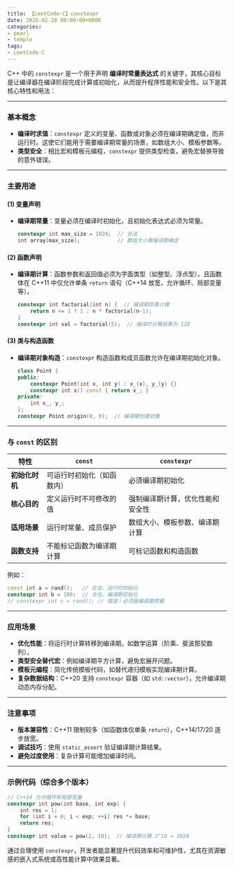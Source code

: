 ```yaml
---
title: 【LeetCode-C】constexpr
date: 2025-02-28 00:00:00+0000
categories: 
- pearl
- temple
tags:
- LeetCode-C
---
```


C++ 中的 `constexpr` 是一个用于声明 **编译时常量表达式** 的关键字，其核心目标是让编译器在编译阶段完成计算或初始化，从而提升程序性能和安全性。以下是其核心特性和用法：

---

###  **基本概念**
- **编译时求值**：`constexpr` 定义的变量、函数或对象必须在编译期确定值，而非运行时。这使它们能用于需要编译期常量的场景，如数组大小、模板参数等。
- **类型安全**：相比宏和模板元编程，`constexpr` 提供类型检查，避免宏替换导致的意外错误。

---

###  **主要用途**
#### (1) **变量声明**
- **编译期常量**：变量必须在编译时初始化，且初始化表达式必须为常量。
  ```cpp
  constexpr int max_size = 1024;  // 合法
  int array[max_size];            // 数组大小需编译期确定
  ```

#### (2) **函数声明**
- **编译期计算**：函数参数和返回值必须为字面类型（如整型、浮点型），且函数体在 C++11 中仅允许单条 `return` 语句（C++14 放宽，允许循环、局部变量等）。
  ```cpp
  constexpr int factorial(int n) {  // 编译期阶乘计算
      return n <= 1 ? 1 : n * factorial(n-1);
  }
  constexpr int val = factorial(5);  // 编译时计算结果为 120
  ```

#### (3) **类与构造函数**
- **编译期对象构造**：`constexpr` 构造函数和成员函数允许在编译期初始化对象。
  ```cpp
  class Point {
  public:
      constexpr Point(int x, int y) : x_(x), y_(y) {}
      constexpr int x() const { return x_; }
  private:
      int x_, y_;
  };
  constexpr Point origin(0, 0);  // 编译期创建对象
  ```

---

###  **与 `const` 的区别**
| 特性                | `const`                          | `constexpr`                      |
|---------------------|----------------------------------|----------------------------------|
| **初始化时机**       | 可运行时初始化（如函数内）       | 必须编译期初始化                 |
| **核心目的**         | 定义运行时不可修改的值           | 强制编译期计算，优化性能和安全性 |
| **适用场景**         | 运行时常量、成员保护             | 数组大小、模板参数、编译期计算   |
| **函数支持**         | 不能标记函数为编译期计算         | 可标记函数和构造函数             |

例如：
```cpp
const int a = rand();   // 合法，运行时初始化
constexpr int b = 100;  // 合法，编译期初始化
// constexpr int c = rand(); // 错误！必须是编译期常量
```

---

###  **应用场景**
- **优化性能**：将运行时计算转移到编译期，如数学运算（阶乘、斐波那契数列）。
- **类型安全替代宏**：例如编译期平方计算，避免宏展开问题。
- **模板元编程**：简化传统模板代码，如替代递归模板实现编译期计算。
- **复杂数据结构**：C++20 支持 `constexpr` 容器（如 `std::vector`），允许编译期动态内存分配。

---

###  **注意事项**
- **版本兼容性**：C++11 限制较多（如函数体仅单条 `return`），C++14/17/20 逐步放宽。
- **调试技巧**：使用 `static_assert` 验证编译期计算结果。
- **避免过度使用**：复杂计算可能增加编译时间。

---

### 示例代码（综合多个版本）
```cpp
// C++14 允许循环和局部变量
constexpr int pow(int base, int exp) {
    int res = 1;
    for (int i = 0; i < exp; ++i) res *= base;
    return res;
}
constexpr int value = pow(2, 10);  // 编译期计算 2^10 = 1024
```

通过合理使用 `constexpr`，开发者能显著提升代码效率和可维护性，尤其在资源敏感的嵌入式系统或高性能计算中效果显著。